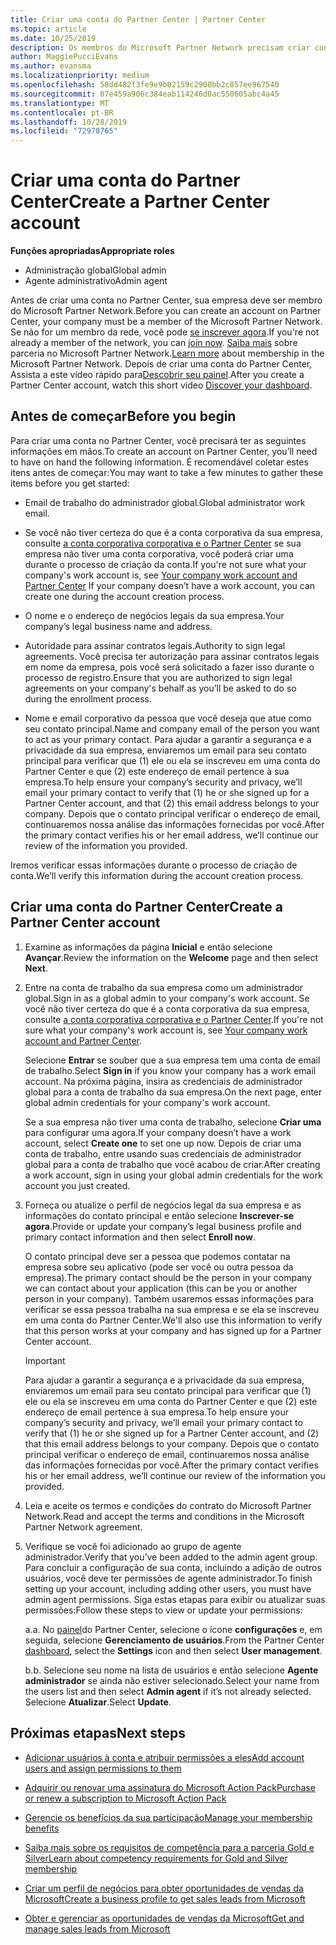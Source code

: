 ```yaml
---
title: Criar uma conta do Partner Center | Partner Center
ms.topic: article
ms.date: 10/25/2019
description: Os membros do Microsoft Partner Network precisam criar contas do Partner Center para gerenciar seus benefícios e competências de rede e criar um perfil de negócios.
author: MaggiePucciEvans
ms.author: evansma
ms.localizationpriority: medium
ms.openlocfilehash: 58dd482f3fe9e9b02159c2900bb2c857ee967540
ms.sourcegitcommit: 07e459a906c384eab114246d0ac550605abc4a45
ms.translationtype: MT
ms.contentlocale: pt-BR
ms.lasthandoff: 10/28/2019
ms.locfileid: "72978765"
---
```

# <a name="create-a-partner-center-account"></a><span data-ttu-id="cd86e-103">Criar uma conta do Partner Center</span><span class="sxs-lookup"><span data-stu-id="cd86e-103">Create a Partner Center account</span></span>

<span data-ttu-id="cd86e-104">**Funções apropriadas**</span><span class="sxs-lookup"><span data-stu-id="cd86e-104">**Appropriate roles**</span></span>

- <span data-ttu-id="cd86e-105">Administração global</span><span class="sxs-lookup"><span data-stu-id="cd86e-105">Global admin</span></span>
- <span data-ttu-id="cd86e-106">Agente administrativo</span><span class="sxs-lookup"><span data-stu-id="cd86e-106">Admin agent</span></span>

<span data-ttu-id="cd86e-107">Antes de criar uma conta no Partner Center, sua empresa deve ser membro do Microsoft Partner Network.</span><span class="sxs-lookup"><span data-stu-id="cd86e-107">Before you can create an account on Partner Center, your company must be a member of the Microsoft Partner Network.</span></span> <span data-ttu-id="cd86e-108">Se não for um membro da rede, você pode [se inscrever agora](https://partners.microsoft.com/PartnerProgram/simplifiedenrollment.aspx).</span><span class="sxs-lookup"><span data-stu-id="cd86e-108">If you're not already a member of the network, you can [join now](https://partners.microsoft.com/PartnerProgram/simplifiedenrollment.aspx).</span></span>  <span data-ttu-id="cd86e-109">[Saiba mais](https://partner.microsoft.com/membership) sobre parceria no Microsoft Partner Network.</span><span class="sxs-lookup"><span data-stu-id="cd86e-109">[Learn more](https://partner.microsoft.com/membership) about membership in the Microsoft Partner Network.</span></span> <span data-ttu-id="cd86e-110">Depois de criar uma conta do Partner Center, Assista a este vídeo rápido para[Descobrir seu painel](https://vimeo.com/290338211).</span><span class="sxs-lookup"><span data-stu-id="cd86e-110">After you create a Partner Center account, watch this short video [Discover your dashboard](https://vimeo.com/290338211).</span></span>

## <a name="before-you-begin"></a><span data-ttu-id="cd86e-111">Antes de começar</span><span class="sxs-lookup"><span data-stu-id="cd86e-111">Before you begin</span></span>

<span data-ttu-id="cd86e-112">Para criar uma conta no Partner Center, você precisará ter as seguintes informações em mãos.</span><span class="sxs-lookup"><span data-stu-id="cd86e-112">To create an account on Partner Center, you’ll need to have on hand the following information.</span></span> <span data-ttu-id="cd86e-113">É recomendável coletar estes itens antes de começar:</span><span class="sxs-lookup"><span data-stu-id="cd86e-113">You may want to take a few minutes to gather these items before you get started:</span></span>

-   <span data-ttu-id="cd86e-114">Email de trabalho do administrador global.</span><span class="sxs-lookup"><span data-stu-id="cd86e-114">Global administrator work email.</span></span>

-   <span data-ttu-id="cd86e-115">Se você não tiver certeza do que é a conta corporativa da sua empresa, consulte [a conta corporativa corporativa e o Partner Center](azure-active-directory-tenants-and-partner-center.md) se sua empresa não tiver uma conta corporativa, você poderá criar uma durante o processo de criação da conta.</span><span class="sxs-lookup"><span data-stu-id="cd86e-115">If you're not sure what your company's work account is, see [Your company work account and Partner Center](azure-active-directory-tenants-and-partner-center.md) If your company doesn’t have a work account, you can create one during the account creation process.</span></span> 

-   <span data-ttu-id="cd86e-116">O nome e o endereço de negócios legais da sua empresa.</span><span class="sxs-lookup"><span data-stu-id="cd86e-116">Your company’s legal business name and address.</span></span>  

-   <span data-ttu-id="cd86e-117">Autoridade para assinar contratos legais.</span><span class="sxs-lookup"><span data-stu-id="cd86e-117">Authority to sign legal agreements.</span></span> <span data-ttu-id="cd86e-118">Você precisa ter autorização para assinar contratos legais em nome da empresa, pois você será solicitado a fazer isso durante o processo de registro.</span><span class="sxs-lookup"><span data-stu-id="cd86e-118">Ensure that you are authorized to sign legal agreements on your company's behalf as you’ll be asked to do so during the enrollment process.</span></span>

-   <span data-ttu-id="cd86e-119">Nome e email corporativo da pessoa que você deseja que atue como seu contato principal.</span><span class="sxs-lookup"><span data-stu-id="cd86e-119">Name and company email of the person you want to act as your primary contact.</span></span> <span data-ttu-id="cd86e-120">Para ajudar a garantir a segurança e a privacidade da sua empresa, enviaremos um email para seu contato principal para verificar que (1) ele ou ela se inscreveu em uma conta do Partner Center e que (2) este endereço de email pertence à sua empresa.</span><span class="sxs-lookup"><span data-stu-id="cd86e-120">To help ensure your company’s security and privacy, we’ll email your primary contact to verify that (1) he or she signed up for a Partner Center account, and that (2) this email address belongs to your company.</span></span> <span data-ttu-id="cd86e-121">Depois que o contato principal verificar o endereço de email, continuaremos nossa análise das informações fornecidas por você.</span><span class="sxs-lookup"><span data-stu-id="cd86e-121">After the primary contact verifies his or her email address, we’ll continue our review of the information you provided.</span></span>

<span data-ttu-id="cd86e-122">Iremos verificar essas informações durante o processo de criação de conta.</span><span class="sxs-lookup"><span data-stu-id="cd86e-122">We’ll verify this information during the account creation process.</span></span> 
 
## <a name="create-a-partner-center-account"></a><span data-ttu-id="cd86e-123">Criar uma conta do Partner Center</span><span class="sxs-lookup"><span data-stu-id="cd86e-123">Create a Partner Center account</span></span>

1.  <span data-ttu-id="cd86e-124">Examine as informações da página **Inicial** e então selecione **Avançar**.</span><span class="sxs-lookup"><span data-stu-id="cd86e-124">Review the information on the **Welcome** page and then select **Next**.</span></span>

2.  <span data-ttu-id="cd86e-125">Entre na conta de trabalho da sua empresa como um administrador global.</span><span class="sxs-lookup"><span data-stu-id="cd86e-125">Sign in as a global admin to your company's work account.</span></span> <span data-ttu-id="cd86e-126">Se você não tiver certeza do que é a conta corporativa da sua empresa, consulte [a conta corporativa corporativa e o Partner Center](azure-active-directory-tenants-and-partner-center.md).</span><span class="sxs-lookup"><span data-stu-id="cd86e-126">If you're not sure what your company's work account   is, see [Your company work account and Partner Center](azure-active-directory-tenants-and-partner-center.md).</span></span>

    <span data-ttu-id="cd86e-127">Selecione **Entrar** se souber que a sua empresa tem uma conta de email de trabalho.</span><span class="sxs-lookup"><span data-stu-id="cd86e-127">Select **Sign in** if you know your company has a work email account.</span></span> <span data-ttu-id="cd86e-128">Na próxima página, insira as credenciais de administrador global para a conta de trabalho da sua empresa.</span><span class="sxs-lookup"><span data-stu-id="cd86e-128">On the next page, enter global admin credentials for your company's work account.</span></span> 

    <span data-ttu-id="cd86e-129">Se a sua empresa não tiver uma conta de trabalho, selecione **Criar uma** para configurar uma agora.</span><span class="sxs-lookup"><span data-stu-id="cd86e-129">If your company doesn’t have a work account, select **Create one** to set one up now.</span></span> <span data-ttu-id="cd86e-130">Depois de criar uma conta de trabalho, entre usando suas credenciais de administrador global para a conta de trabalho que você acabou de criar.</span><span class="sxs-lookup"><span data-stu-id="cd86e-130">After creating a work account, sign in using your global admin credentials for the work account you just created.</span></span>

3.  <span data-ttu-id="cd86e-131">Forneça ou atualize o perfil de negócios legal da sua empresa e as informações do contato principal e então selecione **Inscrever-se agora**.</span><span class="sxs-lookup"><span data-stu-id="cd86e-131">Provide or update your company’s legal business profile and primary contact information and then select **Enroll now**.</span></span> 

    <span data-ttu-id="cd86e-132">O contato principal deve ser a pessoa que podemos contatar na empresa sobre seu aplicativo (pode ser você ou outra pessoa da empresa).</span><span class="sxs-lookup"><span data-stu-id="cd86e-132">The primary contact should be the person in your company we can contact about your application (this can be you or another person in your company).</span></span> <span data-ttu-id="cd86e-133">Também usaremos essas informações para verificar se essa pessoa trabalha na sua empresa e se ela se inscreveu em uma conta do Partner Center.</span><span class="sxs-lookup"><span data-stu-id="cd86e-133">We'll also use this information to verify that this person works at your company and has signed up for a Partner Center account.</span></span>

    > [!IMPORTANT]  
    > <span data-ttu-id="cd86e-134">Para ajudar a garantir a segurança e a privacidade da sua empresa, enviaremos um email para seu contato principal para verificar que (1) ele ou ela se inscreveu em uma conta do Partner Center e que (2) este endereço de email pertence à sua empresa.</span><span class="sxs-lookup"><span data-stu-id="cd86e-134">To help ensure your company’s security and privacy, we’ll email your primary contact to verify that (1) he or she signed up for a Partner Center account, and (2) that this email address belongs to your company.</span></span> <span data-ttu-id="cd86e-135">Depois que o contato principal verificar o endereço de email, continuaremos nossa análise das informações fornecidas por você.</span><span class="sxs-lookup"><span data-stu-id="cd86e-135">After the primary contact verifies his or her email address, we’ll continue our review of the information you provided.</span></span>

4.  <span data-ttu-id="cd86e-136">Leia e aceite os termos e condições do contrato do Microsoft Partner Network.</span><span class="sxs-lookup"><span data-stu-id="cd86e-136">Read and accept the terms and conditions in the Microsoft Partner Network agreement.</span></span> 

5.  <span data-ttu-id="cd86e-137">Verifique se você foi adicionado ao grupo de agente administrador.</span><span class="sxs-lookup"><span data-stu-id="cd86e-137">Verify that you’ve been added to the admin agent group.</span></span> <span data-ttu-id="cd86e-138">Para concluir a configuração de sua conta, incluindo a adição de outros usuários, você deve ter permissões de agente administrador.</span><span class="sxs-lookup"><span data-stu-id="cd86e-138">To finish setting up your account, including adding other users, you must have admin agent permissions.</span></span> <span data-ttu-id="cd86e-139">Siga estas etapas para exibir ou atualizar suas permissões:</span><span class="sxs-lookup"><span data-stu-id="cd86e-139">Follow these steps to view or update your permissions:</span></span>

    <span data-ttu-id="cd86e-140">a.</span><span class="sxs-lookup"><span data-stu-id="cd86e-140">a.</span></span> <span data-ttu-id="cd86e-141">No [painel](https://partner.microsoft.com/en-us/dashboard/home**)do Partner Center, selecione o ícone **configurações** e, em seguida, selecione **Gerenciamento de usuários**.</span><span class="sxs-lookup"><span data-stu-id="cd86e-141">From the Partner Center [dashboard](https://partner.microsoft.com/en-us/dashboard/home**), select the **Settings** icon and then select **User management**.</span></span>  

    <span data-ttu-id="cd86e-142">b.</span><span class="sxs-lookup"><span data-stu-id="cd86e-142">b.</span></span> <span data-ttu-id="cd86e-143">Selecione seu nome na lista de usuários e então selecione **Agente administrador** se ainda não estiver selecionado.</span><span class="sxs-lookup"><span data-stu-id="cd86e-143">Select your name from the users list and then select **Admin agent** if it’s not already selected.</span></span> <span data-ttu-id="cd86e-144">Selecione **Atualizar**.</span><span class="sxs-lookup"><span data-stu-id="cd86e-144">Select **Update**.</span></span>  

## <a name="next-steps"></a><span data-ttu-id="cd86e-145">Próximas etapas</span><span class="sxs-lookup"><span data-stu-id="cd86e-145">Next steps</span></span>

-   [<span data-ttu-id="cd86e-146">Adicionar usuários à conta e atribuir permissões a eles</span><span class="sxs-lookup"><span data-stu-id="cd86e-146">Add account users and assign permissions to them</span></span>](create-user-accounts-and-set-permissions.md)

-   [<span data-ttu-id="cd86e-147">Adquirir ou renovar uma assinatura do Microsoft Action Pack</span><span class="sxs-lookup"><span data-stu-id="cd86e-147">Purchase or renew a subscription to Microsoft Action Pack</span></span>](mpn-get-action-pack.md)

-   [<span data-ttu-id="cd86e-148">Gerencie os benefícios da sua participação</span><span class="sxs-lookup"><span data-stu-id="cd86e-148">Manage your membership benefits</span></span>](manage-your-partner-network-benefits.md)

-   [<span data-ttu-id="cd86e-149">Saiba mais sobre os requisitos de competência para a parceria Gold e Silver</span><span class="sxs-lookup"><span data-stu-id="cd86e-149">Learn about competency requirements for Gold and Silver membership</span></span>](https://partner.microsoft.com/membership/competencies)

-   [<span data-ttu-id="cd86e-150">Criar um perfil de negócios para obter oportunidades de vendas da Microsoft</span><span class="sxs-lookup"><span data-stu-id="cd86e-150">Create a business profile to get sales leads from Microsoft</span></span>](create-a-marketing-profile.md)

-   [<span data-ttu-id="cd86e-151">Obter e gerenciar as oportunidades de vendas da Microsoft</span><span class="sxs-lookup"><span data-stu-id="cd86e-151">Get and manage sales leads from Microsoft</span></span>](responding-to-referrals.md)
